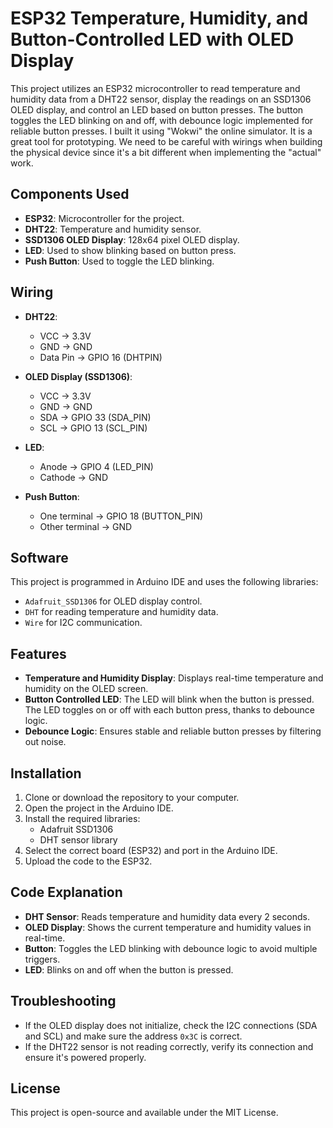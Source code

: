 # ESP32 Temperature, Humidity, and Button-Controlled LED with OLED Display

This project utilizes an ESP32 microcontroller to read temperature and humidity data from a DHT22 sensor, display the readings on an SSD1306 OLED display, and control an LED based on button presses. The button toggles the LED blinking on and off, with debounce logic implemented for reliable button presses. I built it using "Wokwi" the online simulator. It is a great tool for prototyping. We need to be careful with wirings when building the physical device since it's a bit different when implementing the "actual" work. 

## Components Used

- **ESP32**: Microcontroller for the project.
- **DHT22**: Temperature and humidity sensor.  
- **SSD1306 OLED Display**: 128x64 pixel OLED display.
- **LED**: Used to show blinking based on button press.  
- **Push Button**: Used to toggle the LED blinking.

## Wiring

- **DHT22**:
  - VCC → 3.3V
  - GND → GND
  - Data Pin → GPIO 16 (DHTPIN)
  
- **OLED Display (SSD1306)**:
  - VCC → 3.3V
  - GND → GND
  - SDA → GPIO 33 (SDA_PIN)
  - SCL → GPIO 13 (SCL_PIN)
  
- **LED**:
  - Anode → GPIO 4 (LED_PIN)
  - Cathode → GND

- **Push Button**:
  - One terminal → GPIO 18 (BUTTON_PIN)
  - Other terminal → GND

## Software

This project is programmed in Arduino IDE and uses the following libraries:
- `Adafruit_SSD1306` for OLED display control.
- `DHT` for reading temperature and humidity data.
- `Wire` for I2C communication.

## Features

- **Temperature and Humidity Display**: Displays real-time temperature and humidity on the OLED screen.
- **Button Controlled LED**: The LED will blink when the button is pressed. The LED toggles on or off with each button press, thanks to debounce logic.
- **Debounce Logic**: Ensures stable and reliable button presses by filtering out noise.

## Installation

1. Clone or download the repository to your computer.
2. Open the project in the Arduino IDE.
3. Install the required libraries:
   - Adafruit SSD1306
   - DHT sensor library
4. Select the correct board (ESP32) and port in the Arduino IDE.
5. Upload the code to the ESP32.

## Code Explanation

- **DHT Sensor**: Reads temperature and humidity data every 2 seconds.
- **OLED Display**: Shows the current temperature and humidity values in real-time.
- **Button**: Toggles the LED blinking with debounce logic to avoid multiple triggers.
- **LED**: Blinks on and off when the button is pressed.

## Troubleshooting

- If the OLED display does not initialize, check the I2C connections (SDA and SCL) and make sure the address `0x3C` is correct.
- If the DHT22 sensor is not reading correctly, verify its connection and ensure it's powered properly.

## License

This project is open-source and available under the MIT License.    
   
